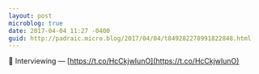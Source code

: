 ```yaml
---
layout: post
microblog: true
date: 2017-04-04 11:27 -0400
guid: http://padraic.micro.blog/2017/04/04/t849282278991822848.html
---
```

🔗 Interviewing — [https://t.co/HcCkjwIunO](https://t.co/HcCkjwIunO)
